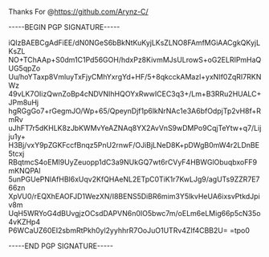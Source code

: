 Thanks For @https://github.com/Arynz-C/


-----BEGIN PGP SIGNATURE-----

iQIzBAEBCgAdFiEE/dN0NGeS6bBkNtKuKyjLKsZLNO8FAmfMGiAACgkQKyjLKsZL
NO+TChAAp+S0dm1C1Pd56GOH/hdxPz8KivmMJsULrowS+oG2ELRIPmHaQUG5qpZo
Uu/hoYTaxp8VmluyTxFjyCMhYxrgYd+HF/5+8qkcckAMazl+yxNIf0ZqRI7RKNWz
49vLK7OIizQwnZoBp4cNDVNIhHQOYxRwwICEC3q3+/Lm+B3RRu2HUALC+JPm8uHj
hgRGgGo7+rGegmJO/Wp+65/QpeynDjf1p6lkNrNAc1e3A6bfOdpjTp2vH8f+RmRv
uJhFT7r5dKHLK8zJbKWMvYeAZNAq8YX2AvVnS9wDMPo9CqjTeYtw+q7/Lijju1y+
H3Bj/vxY9pZGKFccfBnqz5PnU2rnwF/OJiBjLNeD8K+pDWgB0mW4r2LDnBE5tcxj
RBqtmcS4oEMI9UyZeuopp1dC3a9NUkGQ7wt6rCVyF4HBWGlObuqbxoFF9mKNQPAl
5unPGUePNlAfHBl6xUqv2KfQHAeNL2ETpC0TiK1r7KwLJg9/agUTs9ZZR7E766zn
XpVU0/rEQXhEAOFJD1WezXN/I8BENS5DiBR6mim3Y5lkvHeUA6ixsvPtkdJpiv8m
UqH5WRYoG4dBUvgjzOCsdDAPVN6n0IO5bwc7m/oELm6eLMig66p5cN35o4vKZHp4
P6WCaUZ60EI2sbmRtPkh0yl2yyhhrR7OoJuO1UTRv4ZIf4CBB2U=
=tpo0

-----END PGP SIGNATURE-----
